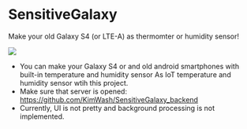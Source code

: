 # SensitiveGalaxy
Make your old Galaxy S4 (or LTE-A) as thermomter or humidity sensor!

<img src="./assets/preview.png"/>

- You can make your Galaxy S4 or and old android smartphones with built-in temperature and humidity sensor As IoT temperature and humidity sensor wtih this project.
- Make sure that server is opened: https://github.com/KimWash/SensitiveGalaxy_backend
- Currently, UI is not pretty and background processing is not implemented.